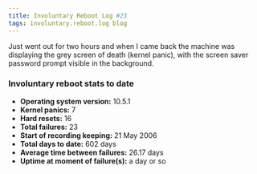 ```yaml
---
title: Involuntary Reboot Log #23
tags: involuntary.reboot.log blog
---
```


Just went out for two hours and when I came back the machine was displaying the grey screen of death (kernel panic), with the screen saver password prompt visible in the background.


### Involuntary reboot stats to date

-   **Operating system version:** 10.5.1
-   **Kernel panics:** 7
-   **Hard resets:** 16
-   **Total failures:** 23
-   **Start of recording keeping:** 21 May 2006
-   **Total days to date:** 602 days
-   **Average time between failures:** 26.17 days
-   **Uptime at moment of failure(s):** a day or so
